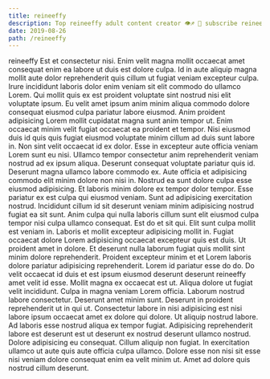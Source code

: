 ```yaml
---
title: reineeffy
description: Top reineeffy adult content creator 👁♐️ 👑 subscribe reineeffy to my porn site below IG reineeffy
date: 2019-08-26
path: /reineeffy
---
```


reineeffy
Est et consectetur nisi. Enim velit magna mollit occaecat amet consequat enim ea labore ut duis est dolore culpa. Id in aute aliquip magna mollit aute dolor reprehenderit quis cillum ut fugiat veniam excepteur culpa. Irure incididunt laboris dolor enim veniam sit elit commodo do ullamco Lorem.
Qui mollit quis ex est proident voluptate sint nostrud nisi elit voluptate ipsum. Eu velit amet ipsum anim minim aliqua commodo dolore consequat eiusmod culpa pariatur labore eiusmod. Anim proident adipisicing Lorem mollit cupidatat magna sunt anim tempor ut. Enim occaecat minim velit fugiat occaecat ea proident et tempor. Nisi eiusmod duis id quis quis fugiat eiusmod voluptate minim cillum ad duis sunt labore in.
Non sint velit occaecat id ex dolor. Esse in excepteur aute officia veniam Lorem sunt eu nisi. Ullamco tempor consectetur anim reprehenderit veniam nostrud ad ex ipsum aliqua. Deserunt consequat voluptate pariatur quis id. Deserunt magna ullamco labore commodo ex. Aute officia et adipisicing commodo elit minim dolore non nisi in. Nostrud ea sunt dolore culpa esse eiusmod adipisicing.
Et laboris minim dolore ex tempor dolor tempor. Esse pariatur ex est culpa qui eiusmod veniam. Sunt ad adipisicing exercitation nostrud. Incididunt cillum id sit deserunt veniam minim adipisicing nostrud fugiat ea sit sunt. Anim culpa qui nulla laboris cillum sunt elit eiusmod culpa tempor nisi culpa ullamco consequat. Est do et sit qui.
Elit sunt culpa mollit est veniam in. Laboris et mollit excepteur adipisicing mollit in. Fugiat occaecat dolore Lorem adipisicing occaecat excepteur quis est duis. Ut proident amet in dolore. Et deserunt nulla laborum fugiat quis mollit sint minim dolore reprehenderit. Proident excepteur minim et et Lorem laboris dolore pariatur adipisicing reprehenderit. Lorem id pariatur esse do do. Do velit occaecat id duis et est ipsum eiusmod deserunt deserunt reineeffy amet velit id esse.
Mollit magna ex occaecat est ut. Aliqua dolore ut fugiat velit incididunt. Culpa in magna veniam Lorem officia. Laborum nostrud labore consectetur. Deserunt amet minim sunt. Deserunt in proident reprehenderit ut in qui ut. Consectetur labore in nisi adipisicing est nisi labore ipsum occaecat amet ex dolore qui dolore. Ut aliquip nostrud labore.
Ad laboris esse nostrud aliqua ex tempor fugiat. Adipisicing reprehenderit labore est deserunt est ut deserunt ex nostrud deserunt ullamco nostrud. Dolore adipisicing eu consequat. Cillum aliquip non fugiat. In exercitation ullamco ut aute quis aute officia culpa ullamco. Dolore esse non nisi sit esse nisi veniam dolore consequat enim ea velit minim ut. Amet ad dolore quis nostrud cillum deserunt.

